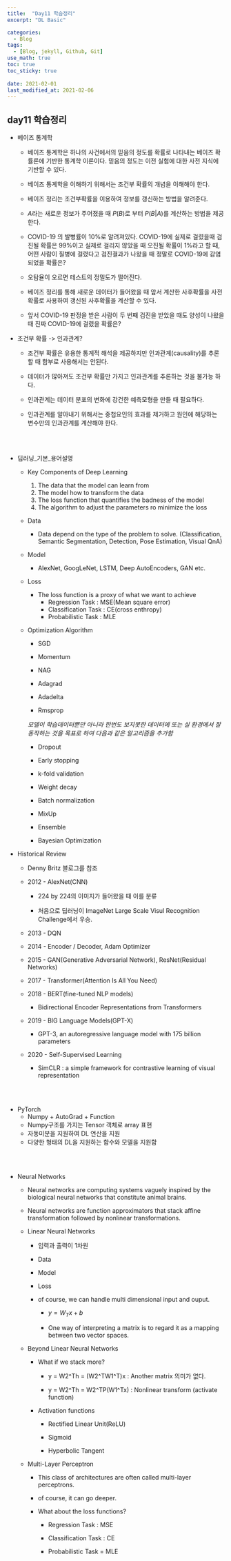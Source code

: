 ```yaml
---
title:  "Day11 학습정리"
excerpt: "DL Basic"

categories:
  - Blog
tags:
  - [Blog, jekyll, Github, Git]
use_math: true
toc: true
toc_sticky: true
 
date: 2021-02-01
last_modified_at: 2021-02-06
---
```


## day11 학습정리 

* 베이즈 통계학 

    * 베이즈 통계학은 하나의 사건에서의 믿음의 정도를 확률로 나타내는 베이즈 확률론에 기반한 통계학 이론이다. 믿음의 정도는 이전 실험에 대한 사전 지식에 기반할 수 있다.

    * 베이즈 통계학을 이해하기 위해서는 조건부 확률의 개념을 이해해야 한다. 

    * 베이즈 정리는 조건부확률을 이용하여 정보를 갱신하는 방법을 알려준다.

    * $A$라는 새로운 정보가 주어졌을 때 $P(B)$로 부터 $P(B|A)$를 계산하는 방법을 제공한다. 

    * COVID-19 의 발병률이 10%로 알려져있다. COVID-19에 실제로 걸렸을때 검진될 확률은 99%이고 실제로 걸리지 않았을 때 오진될 확률이 1%라고 할 때, 어떤 사람이 질병에 걸렸다고 검진결과가 나왔을 때 정말로 COVID-19에 감염되었을 확률은? 

    * 오탐율이 오르면 테스트의 정밀도가 떨어진다.

    * 베이즈 정리를 통해 새로운 데이터가 들어왔을 때 앞서 계산한 사후확률을 사전확률로 사용하여 갱신된 사후확률을 계산할 수 있다. 

    * 앞서 COVID-19 판정을 받은 사람이 두 번째 검진을 받았을 때도 양성이 나왔을 때 진짜 COVID-19에 걸렸을 확률은?

* 조건부 확률 -> 인과관계?

    * 조건부 확률은 유용한 통계적 해석을 제공하지만 인과관계(causality)를 추론할 때 함부로 사용해서는 안된다.

    * 데이터가 많아져도 조건부 확률만 가지고 인과관계를 추론하는 것을 불가능 하다.

    * 인과관계는 데이터 분포의 변화에 강건한 예측모형을 만들 때 필요하다. 

    * 인과관계를 알아내기 위해서는 중첩요인의 효과를 제거하고 원인에 해당하는 변수만의 인과관계를 계산해야 한다. 

<br><br/>

* 딥러닝_기본_용어설명

    * Key Components of Deep Learning

        <ol>
        <li>The data that the model can learn from</li>
        <li>The model how to transform the data</li>
        <li>The loss function that quantifies the badness of the model</li>
        <li>The algorithm to adjust the parameters ro minimize the loss</li>
        </ol>

    * Data 

        * Data depend on the type of the problem to solve. (Classification, Semantic Segmentation, Detection, Pose Estimation, Visual QnA)

    * Model 
        * AlexNet, GoogLeNet, LSTM, Deep AutoEncoders, GAN etc.

    * Loss
        * The loss function is a proxy of what we want to achieve
            * Regression Task : MSE(Mean square error)
            * Classification Task : CE(cross enthropy)
            * Probabilistic Task : MLE

    * Optimization Algorithm

        * SGD

        * Momentum

        * NAG

        * Adagrad

        * Adadelta

        * Rmsprop

        *모델이 학습데이터뿐만 아니라 한번도 보지못한 데이터에 또는 실 환경에서 잘 동작하는 것을 목표로 하여 다음과 같은 알고리즘을 추가함*

        * Dropout

        * Early stopping 

        * k-fold validation

        * Weight decay

        * Batch normalization

        * MixUp

        * Ensemble

        * Bayesian Optimization
    
* Historical Review

    * <p>Denny Britz 블로그<a href="www.naver.com"></a>를 참조</p> 

    * 2012 - AlexNet(CNN)

        * 224 by 224의 이미지가 들어왔을 때 이를 분류 

        * 처음으로 딥러닝이 ImageNet Large Scale Visul Recognition Challenge에서 우승. 
        
    * 2013 - DQN

    * 2014 - Encoder / Decoder, Adam Optimizer

    * 2015 - GAN(Generative Adversarial Network), ResNet(Residual Networks)

    * 2017 - Transformer(Attention Is All You Need)

    * 2018 - BERT(fine-tuned NLP models)

        * Bidirectional Encoder Representations from Transformers

    * 2019 - BIG Language Models(GPT-X)

        * GPT-3, an autoregressive language model with 175 billion parameters

    * 2020 - Self-Supervised Learning

        * SimCLR : a simple framework for contrastive learning of visual representation



<br><br/>

* PyTorch
    * Numpy + AutoGrad + Function
    * Numpy구조를 가지는 Tensor 객체로 array 표현 
    * 자동미분을 지원하여 DL 연산을 지원
    * 다양한 형태의 DL을 지원하는 함수와 모델을 지원함
        

<br><br/>

* Neural Networks 

    * Neural networks are computing systems vaguely inspired by the biological neural networks that constitute animal brains.

    * Neural networks are function approximators that stack affine transformation followed by nonlinear transformations.

    * Linear Neural Networks

        * 입력과 출력이 1차원 

        * Data 

        * Model 

        * Loss 

        * of course, we can handle multi dimensional input and ouput.

            * $y = W_{T}x + b$

            * One way of interpreting a matrix is to regard it as a mapping between two vector spaces.

    * Beyond Linear Neural Networks

        * What if we stack more?

            * y = W2^Th = (W2^TW1^T)x  : Another matrix 의미가 없다.

            * y = W2^Th = W2^TP(W1^Tx) : Nonlinear transform (activate function)

        * Activation functions 

            * Rectified Linear Unit(ReLU)

            * Sigmoid 

            * Hyperbolic Tangent

    * Multi-Layer Perceptron

        * This class of architectures are often called multi-layer perceptrons.

        * of course, it can go deeper.

        * What about the loss functions?

            * Regression Task : MSE

            * Classification Task : CE

            * Probabilistic Task = MLE

    
    

